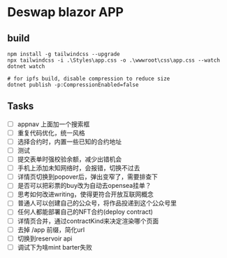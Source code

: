 # Deswap blazor APP

## build

```shell
npm install -g tailwindcss --upgrade
npx tailwindcss -i .\Styles\app.css -o .\wwwroot\css\app.css --watch
dotnet watch

# for ipfs build, disable compression to reduce size
dotnet publish -p:CompressionEnabled=false
```

## Tasks

- [ ] appnav 上面加一个搜索框
- [ ] 重复代码优化，统一风格
- [ ] 选择合约时，内置一些已知的合约地址
- [ ] 测试
- [ ] 提交表单时强校验余额，减少出错机会
- [ ] 手机上添加未知网络时，会报错，切换不过去
- [ ] 详情页切换到popover后，弹出变窄了，需要排查下
- [ ] 是否可以把彩票的buy改为自动去opensea挂单？
- [ ] 思考如何改进writing，使得更符合开放互联网概念
- [ ] 普通人可以创建自己的公众号，将作品投递到这个公众号里
- [ ] 任何人都能部署自己的NFT合约(deploy contract)
- [ ] 详情页合并，通过contractKind来决定渲染哪个页面
- [ ] 去掉 /app 前缀，简化url
- [ ] 切换到reservoir api
- [ ] 调试下为啥mint barter失败

